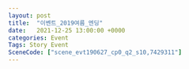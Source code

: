 ```yaml
---
layout: post
title:  "이벤트_2019여름_엔딩"
date:   2021-12-25 13:00:00 +0000
categories: Event
Tags: Story Event
SceneCode: ["scene_evt190627_cp0_q2_s10,7429311"]
---
```

